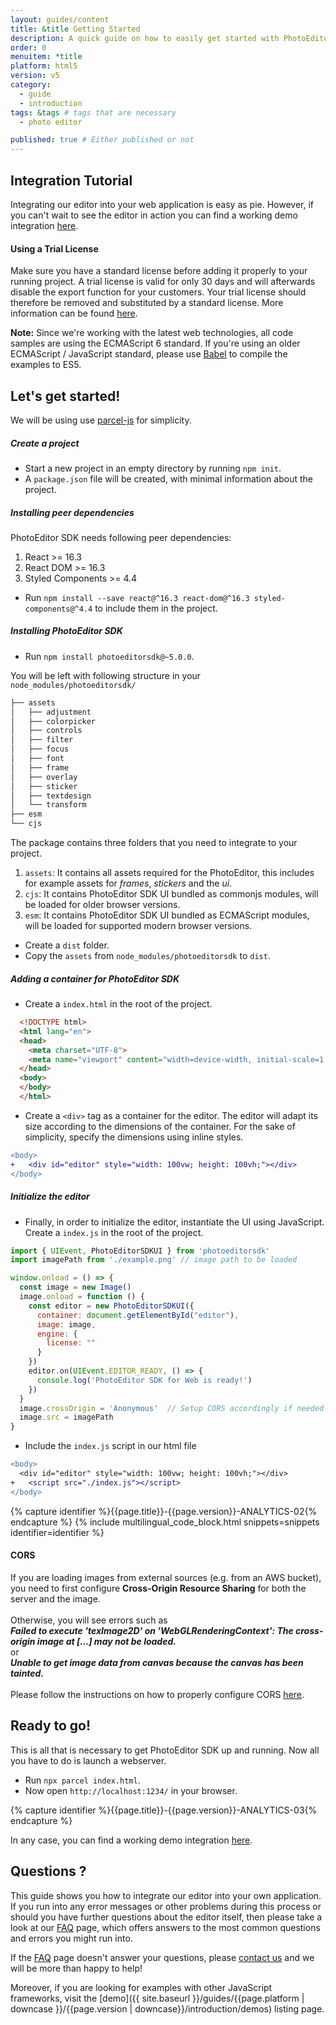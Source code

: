 ```yaml
---
layout: guides/content
title: &title Getting Started
description: A quick guide on how to easily get started with PhotoEditor SDK for HTML5. Your kick-off to delight your users with top-notch editing capabilities.
order: 0
menuitem: *title
platform: html5
version: v5
category:
  - guide
  - introduction
tags: &tags # tags that are necessary
  - photo editor

published: true # Either published or not
---
```


## Integration Tutorial


Integrating our editor into your web application is easy as pie. However, if you can't wait  to see the editor in action you can find a working demo integration [here](https://www.photoeditorsdk.com/html5-demo).

<div class="documentation__disclaimer">
<h4 id="license-terms">Using a Trial License</h4>
Make sure you have a standard license before adding it properly to your running project. A trial license is valid for only 30 days and will afterwards disable the export function for your customers. Your trial license should therefore be removed and substituted by a standard license. More information can be found <a href="{{site.baseUrl}}/guides/html5/v5/introduction/faq/standard_or_trial_license">here</a>.
</div>

__Note:__ Since we're working with the latest web technologies, all code samples are using the
ECMAScript 6 standard. If you're using an older ECMAScript / JavaScript standard, please use
[Babel](http://babeljs.io/) to compile the examples to ES5.

## Let's get started!

We will be using use [parcel-js](https://parceljs.org/) for simplicity.

##### Create a project

- Start a new project in an empty directory by running `npm init`.
- A `package.json` file will be created, with minimal information about the project.

##### Installing peer dependencies

PhotoEditor SDK needs following peer dependencies:
  1. React >= 16.3
  1. React DOM >= 16.3
  1. Styled Components >= 4.4


- Run `npm install --save react@^16.3 react-dom@^16.3 styled-components@^4.4` to include them in the project.


##### Installing PhotoEditor SDK

- Run `npm install photoeditorsdk@~5.0.0`.

You will be left with following structure in your `node_modules/photoeditorsdk/`

```bash
├── assets
│   ├── adjustment
│   ├── colorpicker
│   ├── controls
│   ├── filter
│   ├── focus
│   ├── font
│   ├── frame
│   ├── overlay
│   ├── sticker
│   ├── textdesign
│   └── transform
├── esm
└── cjs
```

The package contains three folders that you need to integrate to your project.
1. `assets`: It contains all assets required for the PhotoEditor, this includes for example assets for *frames*, *stickers* and the *ui*.
1. `cjs`: It contains PhotoEditor SDK UI bundled as commonjs modules, will be loaded for older browser versions.
1. `esm`: It contains PhotoEditor SDK UI bundled as ECMAScript modules, will be loaded for supported modern browser versions.

- Create a `dist` folder.
- Copy the `assets` from `node_modules/photoeditorsdk` to `dist`.

##### Adding a container for PhotoEditor SDK

- Create a `index.html` in the root of the project.
```html
  <!DOCTYPE html>
  <html lang="en">
  <head>
    <meta charset="UTF-8">
    <meta name="viewport" content="width=device-width, initial-scale=1.0">
  </head>
  <body>
  </body>
  </html>
```
- Create a `<div>` tag as a container for the editor. The editor will adapt its size according to the dimensions of the container. For the sake of simplicity, specify the dimensions using inline styles.

```diff
<body>
+   <div id="editor" style="width: 100vw; height: 100vh;"></div>
</body>
```

##### Initialize the editor

- Finally, in order to initialize the editor, instantiate the UI using JavaScript. Create a `index.js` in the root of the project.

```js
import { UIEvent, PhotoEditorSDKUI } from 'photoeditorsdk'
import imagePath from './example.png' // image path to be loaded

window.onload = () => {
  const image = new Image()
  image.onload = function () {
    const editor = new PhotoEditorSDKUI({
      container: document.getElementById("editor"),
      image: image,
      engine: {
        license: ""
      }
    })
    editor.on(UIEvent.EDITOR_READY, () => {
      console.log('PhotoEditor SDK for Web is ready!')
    })
  }
  image.crossOrigin = 'Anonymous'  // Setup CORS accordingly if needed
  image.src = imagePath
}

```

- Include the `index.js` script in our html file

```diff
<body>
  <div id="editor" style="width: 100vw; height: 100vh;"></div>
+   <script src="./index.js"></script>
</body>
```


{% capture identifier %}{{page.title}}-{{page.version}}-ANALYTICS-02{% endcapture %}
{% include multilingual_code_block.html snippets=snippets identifier=identifier %}

<!-- <div class="important-notice"> -->
<div class="documentation__disclaimer">
<h4 id="cors">CORS</h4> 
If you are loading images from external sources (e.g. from an AWS bucket), you need to first configure <b>Cross-Origin Resource Sharing</b> for both the server and the image. <br><br>
Otherwise, you will see errors such as <br>
<b><em>Failed to execute 'texImage2D' on 'WebGLRenderingContext': The cross-origin image at [...] may not be loaded.</em></b> <br>
or <br>
<b><em> Unable to get image data from canvas because the canvas has been tainted. </em></b> <br>
<br>
Please follow the instructions on how to properly configure CORS <a href="{{site.baseurl}}/guides/html5/v5/introduction/faq/cors">here</a>.
</div>

## Ready to go!
This is all that is necessary to get PhotoEditor SDK up and running. Now all you have to do is launch a webserver.

- Run `npx parcel index.html`.
- Now open `http://localhost:1234/` in your browser.


{% capture identifier %}{{page.title}}-{{page.version}}-ANALYTICS-03{% endcapture %}


In any case, you can find a working demo integration [here](https://www.photoeditorsdk.com).

## Questions ?

This guide shows you how to integrate our editor into your own application. If you run into any error messages or other problems during this process or should you have further questions about the editor itself, then please take a look at our [FAQ]({{site.baseurl}}/guides/html5/v5/introduction/faq/overview) page, which offers answers to the most common questions and errors you might run into.

If the [FAQ]({{site.baseurl}}/guides/html5/v5/introduction/faq/overview) page doesn't answer your questions, please [contact us](https://support.photoeditorsdk.com) and we will be more than happy to help!

Moreover, if you are looking for examples with other JavaScript frameworks, visit the [demo]({{ site.baseurl }}/guides/{{page.platform | downcase }}/{{page.version | downcase}}/introduction/demos) listing page.